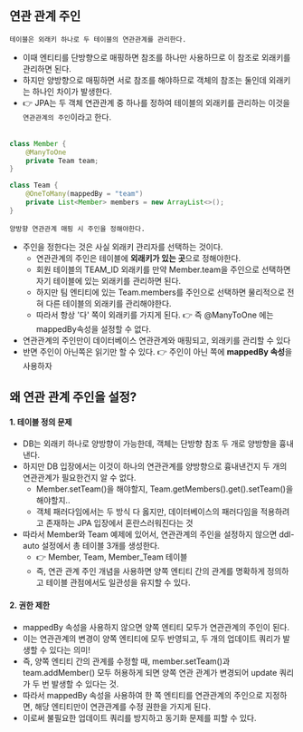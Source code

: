## 연관 관계 주인

```테이블은 외래키 하나로 두 테이블의 연관관계를 관리한다.```
* 이때 엔티티를 단방향으로 매핑하면 참조를 하나만 사용하므로 이 참조로 외래키를 관리하면 된다.
* 하지만 양방향으로 매핑하면 서로 참조를 해야하므로 객체의 참조는 둘인데 외래키는 하나인 차이가 발생한다.
* 👉 JPA는 두 객체 연관관계 중 하나를 정하여 테이블의 외래키를 관리하는 이것을 ```연관관계의 주인```이라고 한다.
<br></br>

```java
class Member {
    @ManyToOne
    private Team team;  
}

class Team {
    @OneToMany(mappedBy = "team")
    private List<Member> members = new ArrayList<>();
}
```

```양방향 연관관계 매핑 시 주인을 정해야한다.```
* 주인을 정한다는 것은 사실 외래키 관리자를 선택하는 것이다.
  * 연관관계의 주인은 테이블에 **외래키가 있는 곳**으로 정해야한다.
  * 회원 테이블의 TEAM_ID 외래키를 만약 Member.team을 주인으로 선택하면 자기 테이블에 있는 외래키를 관리하면 된다.
  * 하지만 팀 엔티티에 있는 Team.members를 주인으로 선택하면 물리적으로 전혀 다른 테이블의 외래키를 관리해야한다.
  * 따라서 항상 '다' 쪽이 외래키를 가지게 된다. 👉 즉 @ManyToOne 에는 mappedBy속성을 설정할 수 없다.
* 연관관계의 주인만이 데이터베이스 연관관계와 매핑되고, 외래키를 관리할 수 있다
* 반면 주인이 아닌쪽은 읽기만 할 수 있다. 👉 주인이 아닌 쪽에 **mappedBy 속성**을 사용하자


## 왜 연관 관계 주인을 설정?

#### 1. 테이블 정의 문제

* DB는 외래키 하나로 양방향이 가능한데, 객체는 단방향 참조 두 개로 양방향을 흉내낸다.
* 하지만 DB 입장에서는 이것이 하나의 연관관계를 양방향으로 흉내낸건지 두 개의 연관관계가 필요한건지 알 수 없다.
  * Member.setTeam()을 해야할지, Team.getMembers().get().setTeam()을 해야할지..
  * 객체 패러다임에서는 두 방식 다 옳지만, 데이터베이스의 패러다임을 적용하려고 존재하는 JPA 입장에서 혼란스러워진다는 것 
* 따라서 Member와 Team 예제에 있어서, 연관관계의 주인을 설정하지 않으면 ddl-auto 설정에서 총 테이블 3개를 생성한다. 
  * 👉 Member, Team, Member_Team 테이블
  * 즉, 연관 관계 주인 개념을 사용하면 양쪽 엔티티 간의 관계를 명확하게 정의하고 테이블 관점에서도 일관성을 유지할 수 있다. 

#### 2. 권한 제한

* mappedBy 속성을 사용하지 않으면 양쪽 엔티티 모두가 연관관계의 주인이 된다.
* 이는 연관관계의 변경이 양쪽 엔티티에 모두 반영되고, 두 개의 업데이트 쿼리가 발생할 수 있다는 의미!
* 즉, 양쪽 엔티티 간의 관계를 수정할 때, member.setTeam()과 team.addMember() 모두 허용하게 되면 양쪽 연관 관계가 변경되어 update 쿼리가 두 번 발생할 수 있다는 것.
* 따라서 mappedBy 속성을 사용하여 한 쪽 엔티티를 연관관계의 주인으로 지정하면, 해당 엔티티만이 연관관계를 수정 권한을 가지게 된다.
* 이로써 불필요한 업데이트 쿼리를 방지하고 동기화 문제를 피할 수 있다.


